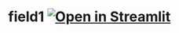# field1 [![Open in Streamlit](https://static.streamlit.io/badges/streamlit_badge_black_white.svg)](https://share.streamlit.io/stevessschen/field1/main/NTUT-AutoML.py)
